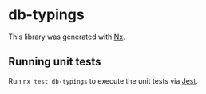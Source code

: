 # db-typings

This library was generated with [Nx](https://nx.dev).

## Running unit tests

Run `nx test db-typings` to execute the unit tests via [Jest](https://jestjs.io).
